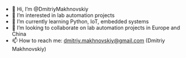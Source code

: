 - 👋 Hi, I’m @DmitriyMakhnovskiy
- 👀 I’m interested in lab automation projects
- 🌱 I’m currently learning Python, IoT, embedded systems
- 💞️ I’m looking to collaborate on lab automation projects in Europe and China
- 📫 How to reach me: dmitriy.makhnovskiy@gmail.com (Dmitriy Makhnovskiy)

<!---
DmitriyMakhnovskiy/DmitriyMakhnovskiy is a ✨ special ✨ repository because its `README.md` (this file) appears on your GitHub profile.
You can click the Preview link to take a look at your changes.
--->

